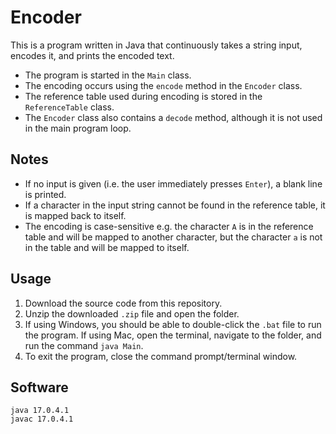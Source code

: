 # Encoder

This is a program written in Java that continuously takes a string input, encodes it, and prints the encoded text.

- The program is started in the `Main` class.
- The encoding occurs using the `encode` method in the `Encoder` class.
- The reference table used during encoding is stored in the `ReferenceTable` class.
- The `Encoder` class also contains a `decode` method, although it is not used in the main program loop.


## Notes
- If no input is given (i.e. the user immediately presses `Enter`), a blank line is printed.
- If a character in the input string cannot be found in the reference table, it is mapped back to itself.
- The encoding is case-sensitive e.g. the character `A` is in the reference table and will be mapped to another character, but the character `a` is not in the table and will be mapped to itself.

## Usage
1. Download the source code from this repository.
2. Unzip the downloaded `.zip` file and open the folder.
3. If using Windows, you should be able to double-click the `.bat` file to run the program. If using Mac, open the terminal, navigate to the folder, and run the command `java Main`.
4. To exit the program, close the command prompt/terminal window.

## Software

```
java 17.0.4.1
javac 17.0.4.1
```
